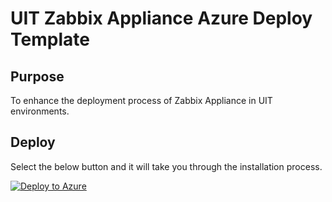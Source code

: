 # UIT Zabbix Appliance Azure Deploy Template

## Purpose
To enhance the deployment process of Zabbix Appliance in UIT environments.

## Deploy 
Select the below button and it will take you through the installation process.

[![Deploy to Azure](https://azuredeploy.net/deploybutton.png)](https://azuredeploy.net/)